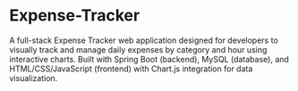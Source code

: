 # Expense-Tracker
A full-stack Expense Tracker web application designed for developers to visually track and manage daily expenses by category and hour using interactive charts. Built with Spring Boot (backend), MySQL (database), and HTML/CSS/JavaScript (frontend) with Chart.js integration for data visualization.
